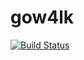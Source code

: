 # gow4lk
[![Build Status](https://travis-ci.org/teddymeksavanh/gow4lk.svg?branch=master)](https://travis-ci.org/teddymeksavanh/gow4lk)

